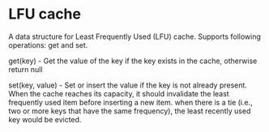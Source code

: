 # LFU cache


A data structure for Least Frequently Used (LFU) cache. Supports following operations: 
  get and set.

get(key) - Get the value of the key if the key exists in the cache, otherwise return null

set(key, value) - Set or insert the value if the key is not already present. 
When the cache reaches its capacity, it should invalidate the least frequently used item before inserting a new item. 
when there is a tie (i.e., two or more keys that have the same frequency), the least recently used key would be evicted.